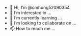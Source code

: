 - 👋 Hi, I’m @cmhung52090354
- 👀 I’m interested in ...
- 🌱 I’m currently learning ...
- 💞️ I’m looking to collaborate on ...
- 📫 How to reach me ...

<!---
cmhung52090354/cmhung52090354 is a ✨ special ✨ repository because its `README.md` (this file) appears on your GitHub profile.
You can click the Preview link to take a look at your changes.

LINE BOT用
--->
